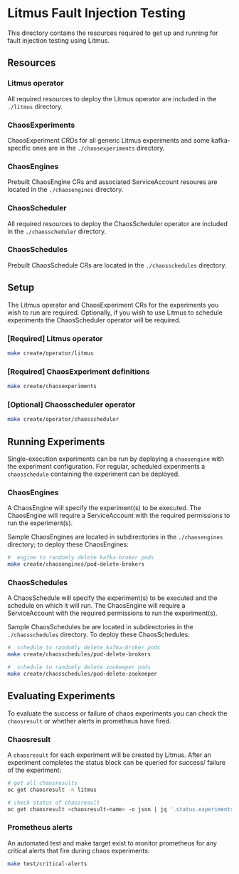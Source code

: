 # Litmus Fault Injection Testing

This directory contains the resources required to get up and running for fault injection testing using Litmus. 


## Resources

### Litmus operator

All required resources to deploy the Litmus operator are included in the `./litmus` directory.

### ChaosExperiments

ChaosExperiment CRDs for all generic Litmus experiments and some kafka-specific ones are in the `./chaosexperiments` directory.

### ChaosEngines

Prebuilt ChaosEngine CRs and associated ServiceAccount resoures are located in the `./chaosengines` directory.

### ChaosScheduler

All required resources to deploy the ChaosScheduler operator are included in the `./chaosscheduler` directory.

### ChaosSchedules

Prebuilt ChaosSchedule CRs are located in the `./chaosschedules` directory.


## Setup

The Litmus operator and ChaosExperiment CRs for the experiments you wish to run are required. Optionally, if you wish to use Litmus to schedule experiments the ChaosScheduler operator will be required.

### [Required] Litmus operator

```sh
make create/operator/litmus
```

### [Required] ChaosExperiment definitions

```sh
make create/chaosexperiments
```

### [Optional] Chaosscheduler operator

```sh
make create/operator/chaosscheduler
```


## Running Experiments

Single-execution experiments can be run by deploying a `chaosengine` with the experiment configuration. For regular, scheduled experiments a `chaosschedule` containing the experiment can be deployed.

### ChaosEngines

A ChaosEngine will specify the experiment(s) to be executed. The ChaosEngine will require a ServiceAccount with the required permissions to run the experiment(s). 

Sample ChaosEngines are located in subdirectories in the `./chaosengines` directory; to deploy these ChaosEngines:

```sh
#  engine to randomly delete kafka-broker pods
make create/chaosengines/pod-delete-brokers
```

### ChaosSchedules

A ChaosSchedule will specify the experiment(s) to be executed and the schedule on which it will run. The ChaosEngine will require a ServiceAccount with the required permissions to run the experiment(s).

Sample ChaosSchedules be are located in subdirectories in the `./chaosschedules` directory. To deploy these ChaosSchedules:

```sh
#  schedule to randomly delete kafka-broker pods
make create/chaosschedules/pod-delete-brokers

#  schedule to randomly delete zookeeper pods
make create/chaosschedules/pod-delete-zookeeper
```


## Evaluating Experiments

To evaluate the success or failure of chaos experiments you can check the `chaosresult` or whether alerts in prometheus have fired. 

### Chaosresult

A `chaosresult` for each experiment will be created by Litmus. After an experiment completes the status block can be queried for success/ failure of the experiment:

```sh
# get all chaosresults
oc get chaosresult -n litmus

# check status of chaosresult
oc get chaosresult <chaosresult-name> -o json | jq '.status.experimentstatus'
```


### Prometheus alerts

An automated test and make target exist to monitor prometheus for any critical alerts that fire during chaos experiments:

```sh
make test/critical-alerts
```